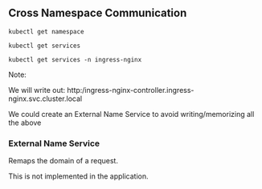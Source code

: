 ## Cross Namespace Communication

```shell
kubectl get namespace
```

```shell
kubectl get services
```

```shell
kubectl get services -n ingress-nginx
```

Note:

We will write out: http:/ingress-nginx-controller.ingress-nginx.svc.cluster.local

We could create an External Name Service to avoid writing/memorizing all the above

### External Name Service

Remaps the domain of a request.

This is not implemented in the application.




